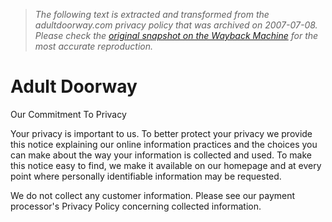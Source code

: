 > *The following text is extracted and transformed from the adultdoorway.com privacy policy that was archived on 2007-07-08. Please check the [original snapshot on the Wayback Machine](https://web.archive.org/web/20070708142913id_/http%3A//adultdoorway.com/privacy.htm) for the most accurate reproduction.*

# Adult Doorway

Our Commitment To Privacy

Your privacy is important to us. To better protect your privacy we provide this notice explaining our online information practices and the choices you can make about the way your information is collected and used. To make this notice easy to find, we make it available on our homepage and at every point where personally identifiable information may be requested.

We do not collect any customer information. Please see our payment processor's Privacy Policy concerning collected information. 
